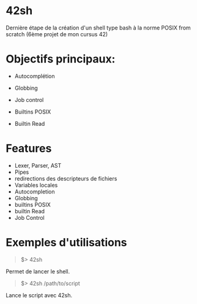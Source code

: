 # 42sh
Dernière étape de la création d'un shell type bash à la norme POSIX from scratch (6ème projet de mon cursus 42)

# Objectifs principaux:

- Autocomplétion

- Globbing

- Job control

- Builtins POSIX

- Builtin Read

# Features

- Lexer, Parser, AST
- Pipes
- redirections des descripteurs de fichiers 
- Variables locales
- Autocompletion
- Globbing
- builtins POSIX 
- builtin Read
- Job Control

# Exemples d'utilisations


>$> 42sh 

Permet de lancer le shell.

>$> 42sh /path/to/script

Lance le script avec 42sh.
